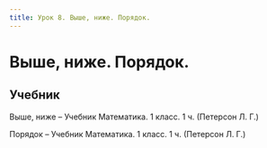 ```yaml
---
title: Урок 8. Выше, ниже. Порядок.
---
```


# Выше, ниже. Порядок.

## Учебник

Выше, ниже – Учебник Математика. 1 класс. 1 ч. (Петерсон Л. Г.)

Порядок – Учебник Математика. 1 класс. 1 ч. (Петерсон Л. Г.)